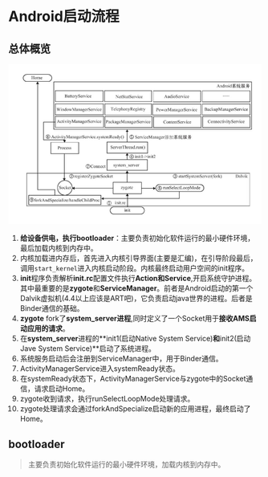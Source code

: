 # Android启动流程

## 总体概览

![img](./Android%E5%90%AF%E5%8A%A8%E6%B5%81%E7%A8%8B.assets/image_1cegf6i1jmjmtdbqisgik1mu89.png)


1. **给设备供电，执行bootloader**：主要负责初始化软件运行的最小硬件环境，最后加载内核到内存中。
2. 内核加载进内存后，首先进入内核引导界面(主要是汇编)，在引导阶段最后，调用`start_kernel`进入内核启动阶段。内核最终启动用户空间的init程序。
3. **init**程序负责解析**init.rc**配置文件执行**Action和Service**,开启系统守护进程。其中最重要的是**zygote**和**ServiceManager**。前者是Android启动的第一个Dalvik虚拟机(4.4以上应该是ART吧)，它负责启动java世界的进程。后者是Binder通信的基础。
4. **zygote** fork了**system_server进程**,同时定义了一个Socket用于**接收AMS启动应用的请求**。
5. 在**system_server**进程的**init1(启动Native System Service)**和**init2(启动Jave System Service)**启动了系统进程。
6. 系统服务启动后会注册到ServiceManager中，用于Binder通信。
7. ActivityManagerService进入systemReady状态。
8. 在systemReady状态下，ActivityManagerService与zygote中的Socket通信，请求启动Home。
9. zygote收到请求，执行runSelectLoopMode处理请求。
10. zygote处理请求会通过forkAndSpecialize启动新的应用进程，最终启动了Home。

 

## bootloader

> 主要负责初始化软件运行的最小硬件环境，加载内核到内存中。